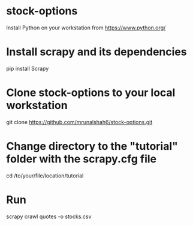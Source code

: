 # stock-options
Install Python on your workstation from https://www.python.org/


# Install scrapy and its dependencies
pip install Scrapy

# Clone stock-options to your local workstation
git clone https://github.com/mrunalshah6/stock-options.git

# Change directory to the "tutorial" folder with the scrapy.cfg file
cd /to/your/file/location/tutorial

# Run
scrapy crawl quotes -o stocks.csv



